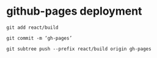 # github-pages deployment

```
git add react/build

git commit -m ‘gh-pages’

git subtree push --prefix react/build origin gh-pages
```
